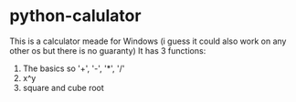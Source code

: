 # python-calulator
This is a calculator meade for Windows (i guess it could also work on any other os but there is no guaranty)
It has 3 functions:   
1. The basics so '+', '-', '*', '/'   
2. x^y   
3. square and cube root
